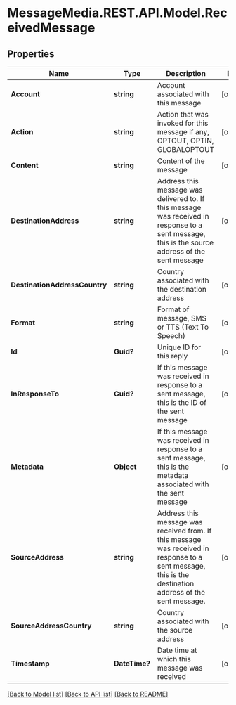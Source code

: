 # MessageMedia.REST.API.Model.ReceivedMessage
## Properties

Name | Type | Description | Notes
------------ | ------------- | ------------- | -------------
**Account** | **string** | Account associated with this message | [optional] 
**Action** | **string** | Action that was invoked for this message if any, OPTOUT, OPTIN, GLOBALOPTOUT | [optional] 
**Content** | **string** | Content of the message | [optional] 
**DestinationAddress** | **string** | Address this message was delivered to. If this message was received in response to a sent message, this is the source address of the sent message | [optional] 
**DestinationAddressCountry** | **string** | Country associated with the destination address | [optional] 
**Format** | **string** | Format of message, SMS or TTS (Text To Speech) | [optional] 
**Id** | **Guid?** | Unique ID for this reply | [optional] 
**InResponseTo** | **Guid?** | If this message was received in response to a sent message, this is the ID of the sent message | [optional] 
**Metadata** | **Object** | If this message was received in response to a sent message, this is the metadata associated with the sent message | [optional] 
**SourceAddress** | **string** | Address this message was received from. If this message was received in response to a sent message, this is the destination address of the sent message. | [optional] 
**SourceAddressCountry** | **string** | Country associated with the source address | [optional] 
**Timestamp** | **DateTime?** | Date time at which this message was received | [optional] 

[[Back to Model list]](../README.md#documentation-for-models) [[Back to API list]](../README.md#documentation-for-api-endpoints) [[Back to README]](../README.md)

